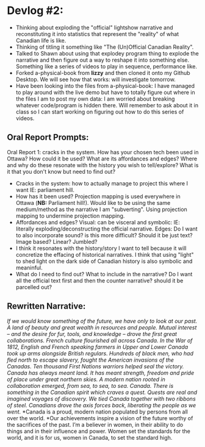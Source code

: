 # Devlog #2:

- Thinking about exploding the "official" lightshow narrative and reconstituting it into statistics that represent the "reality" of what Canadian life is like. 
- Thinking of titling it something like "The (Un)Official Canadian Reality".
- Talked to Shawn about using that explodey program thing to explode the narrative and then figure out a way to reshape it into something else. Something like a series of videos to play in sequence, performance like. 
- Forked a-physical-book from **lizzy** and then cloned it onto my Github Desktop. We will see how that works: will investigate tomorrow. 
- Have been looking into the files from a-physical-book: I have managed to play around with the live demo but have to totally figure out where in the files I am to post my own data: I am worried about breaking whatever code/program is hidden there. Will remember to ask about it in class so I can start working on figuring out how to do this series of videos. 

## Oral Report Prompts:

Oral Report 1: cracks in the system. How has your chosen tech been used in Ottawa? How could it be used? What are its affordances and edges? Where and why do these resonate with the history you wish to tell/explore? What is it that you don't know but need to find out?

- Cracks in the system: how to actually manage to project this where I want IE: parliament hill. 
- How has it been used? Projection mapping is used everywhere in Ottawa (**NB:** Parliament hill!). Would like to be using the same medium/method as the narrative I am "subverting". Using projection mapping to undermine projection mapping. 
- Affordances and edges? Visual: can be visceral and symbolic: IE: literally exploding/deconstructing the official narrative. Edges: Do I want to also incorporate sound? is this more difficult? Should it be just text? Image based? Linear? Jumbled?
- I think it resonates with the history/story I want to tell because it will concretize the effacing of historical narratives. I think that using "light" to shed light on the dark side of Canadian history is also symbolic and meaninful. 
- What do I need to find out? What to include in the narrative? Do I want all the official text first and then the counter narrative? should it be parcelled out?

## Rewritten Narrative:

*If we would know something of the future, we have only to look at our past.*
*A land of beauty and great wealth in resources and people.*
*Mutual interest – and the desire for fur, tools, and knowledge – drove the first great collaborations.*
*French culture flourished all across Canada.*
*In the War of 1812, English and French speaking farmers in Upper and Lower Canada took up arms alongside British regulars. Hundreds of black men, who had fled north to escape slavery, fought the American invasions of the Canadas. Ten thousand First Nations warriors helped seal the victory.*
*Canada has always meant land. It has meant strength, freedom and pride of place under great northern skies.*
*A modern nation rooted in collaboration emerged, from sea, to sea, to sea. Canada.*
*There is something in the Canadian spirit which craves a quest.*
*Quests are real and imagined voyages of discovery.*
*We tied Canada together with two ribbons of steel.*
*Canadians drove the axis forces back, liberating the people as we went.*
*Canada is a proud, modern nation populated by persons from all over the world.
*Our achievements inspire a vision of the future worthy of the sacrifices of the past.
 I’m a believer in women, in their ability to do things and in their influence and power. Women set the standards for the world, and it is for us, women in Canada, to set the standard high.
